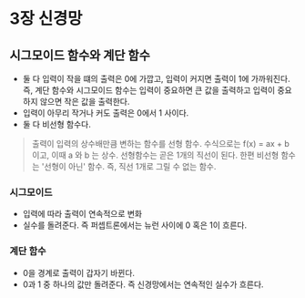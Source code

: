 # 3장 신경망

## 시그모이드 함수와 계단 함수

- 둘 다 입력이 작을 떄의 출력은 0에 가깝고, 입력이 커지면 출력이 1에 가까워진다. 즉, 계단 함수와 시그모이드 함수는 입력이 중요하면 큰 값을 출력하고 입력이 중요하지 않으면 작은 값을 출력한다.
- 입력이 아무리 작거나 커도 출력은 0에서 1 사이다.
- 둘 다 비선형 함수다.


> 출력이 입력의 상수배만큼 변하는 함수를 선형 함수. 수식으로는 f(x) = ax + b 이고, 이때 a 와 b 는 상수. 선형함수는 곧은 1개의 직선이 된다. 한편 비선형 함수는 '선형이 아닌' 함수. 즉, 직선 1개로 그릴 수 없는 함수.


### 시그모이드

- 입력에 따라 출력이 연속적으로 변화
- 실수를 돌려준다. 즉 퍼셉트론에서는 뉴런 사이에 0 혹은 1이 흐른다.


### 계단 함수

- 0을 경계로 출력이 갑자기 바뀐다.
- 0과 1 중 하나의 값만 돌려준다. 즉 신경망에서는 연속적인 실수가 흐른다.
